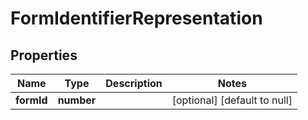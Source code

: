 # FormIdentifierRepresentation

## Properties
Name | Type | Description | Notes
------------ | ------------- | ------------- | -------------
**formId** | **number** |  | [optional] [default to null]


